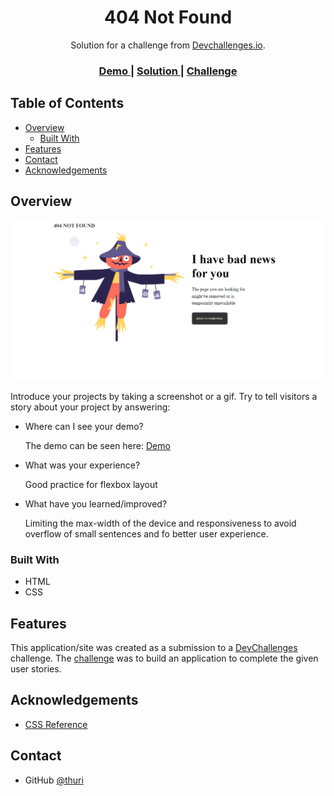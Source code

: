 <!-- Please update value in the {}  -->

<h1 align="center">404 Not Found</h1>

<div align="center">
   Solution for a challenge from  <a href="http://devchallenges.io" target="_blank">Devchallenges.io</a>.
</div>

<div align="center">
  <h3>
    <a href="https://github.com/thuri10/404-notFound">
      Demo
    </a>
    <span> | </span>
    <a href="https://github.com/thuri10/404-notFound">
      Solution
    </a>
    <span> | </span>
    <a href="https://devchallenges.io/challenges/wBunSb7FPrIepJZAg0sY">
      Challenge
    </a>
  </h3>
</div>

<!-- TABLE OF CONTENTS -->

## Table of Contents

- [Overview](#overview)
  - [Built With](#built-with)
- [Features](#features)
- [Contact](#contact)
- [Acknowledgements](#acknowledgements)

<!-- OVERVIEW -->

## Overview

![screenshot](Solution.PNG)

Introduce your projects by taking a screenshot or a gif. Try to tell visitors a story about your project by answering:

- Where can I see your demo?

  The demo can be seen here: [Demo](https://github.com/thuri10)
- What was your experience?

  Good practice for flexbox layout

- What have you learned/improved?

  Limiting the max-width of the device and responsiveness to avoid overflow of small sentences and fo better user experience.

### Built With

<!-- This section should list any major frameworks that you built your project using. Here are a few examples.-->

- HTML
- CSS

## Features

<!-- List the features of your application or follow the template. Don't share the figma file here :) -->

This application/site was created as a submission to a [DevChallenges](https://devchallenges.io/challenges) challenge. The [challenge](https://devchallenges.io/challenges/wBunSb7FPrIepJZAg0sY) was to build an application to complete the given user stories.

## Acknowledgements

<!-- This section should list any articles or add-ons/plugins that helps you to complete the project. This is optional but it will help you in the future. For exmpale -->

- [CSS Reference](https://cssreference.io/)

## Contact

- GitHub [@thuri](https://github.com/thuri10)
